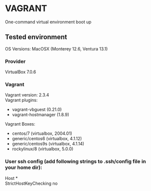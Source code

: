 # VAGRANT
One-command virtual environment boot up

## Tested environment
OS Versions: MacOSX (Monterey 12.6, Ventura 13.1)

### Provider
VirtualBox 7.0.6

### Vagrant
Vagrant version: 2.3.4 <br>
Vagrant plugins:
  - vagrant-vbguest (0.21.0)
  - vagrant-hostmanager (1.8.9) <br> 
  
Vagrant Boxes:
 + centos/7         (virtualbox, 2004.01)
 + generic/centos6 (virtualbox, 4.1.12)
 + generic/centos9s (virtualbox, 4.1.14)
 + rockylinux/8     (virtualbox, 5.0.0) <br>



### User ssh config (add following strings to .ssh/config file in your home dir):
Host * <br>
	StrictHostKeyChecking no
